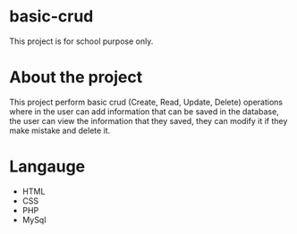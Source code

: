 # basic-crud
This project is for school purpose only.

# About the project
This project perform basic crud (Create, Read, Update, Delete) operations where in the user can add information that can be saved in the database, the user can view the information that they saved, they can modify it if they make mistake and delete it.

# Langauge
- HTML
- CSS
- PHP
- MySql
